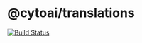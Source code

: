 # @cytoai/translations

[![Build Status](https://travis-ci.org/cytoai/translations.svg?branch=master)](https://travis-ci.org/cytoai/translations)

